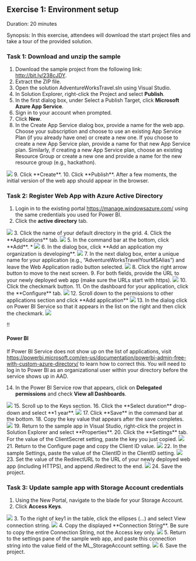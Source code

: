﻿## **Exercise 1:** Environment setup
Duration: 20 minutes

Synopsis: In this exercise, attendees will download the start project files and take a tour of the provided solution. 

### **Task 1:** Download and unzip the sample

  1. Download the sample project from the following link: http://bit.ly/238cJDY.
  2. Extract the ZIP file.
  3. Open the solution AdventureWorksTravel.sln using Visual Studio.
  4. In Solution Explorer, right-click the Project and select **Publish**.
  5. In the first dialog box, under Select a Publish Target, click **Microsoft Azure App Service**.
  6. Sign in to your account when prompted.
  7. Click **New**.
  8. In the Create App Service dialog box, provide a name for the web app. Choose your subscription and choose to use an existing App Service Plan (if you already have one) or create a new one. If you choose to create a new App Service plan, provide a name for that new App Service plan. Similarly, if creating a new App Service plan, choose an existing Resource Group or create a new one and provide a name for the new resource group (e.g., hackathon).
  <img src="../images/create_app_service_dialog.jpg" class="block"/>
  9. Click **Create**.
  10. Click **Publish**. After a few moments, the initial version of the web app should appear in the browser.

### **Task 2:** Register Web App with Azure Active Directory 

  1. Login in to the existing portal https://manage.windowsazure.com/ using the same credentials you used for Power BI.
  2. Click the **active directory** tab.
  <img src="../images/active_directory_tab.jpg" class="block"/>
  3. Click the name of your default directory in the grid.
  4. Click the **Applications** tab.
  <img src="../images/applications_tab.jpg" class="block"/>
  5. In the command bar at the bottom, click **Add**.
     * <img src="../images/command_bar_add.jpg" class="block"/>
  6. In the dialog box, click **Add an application my organization is developing**.
  <img src="../images/add_app_org_dev.jpg" class="block"/>
  7. In the next dialog box, enter a unique name for your application (e.g., “AdventureWorksTravelYourMSAlias”) and leave the Web Application radio button selected.
  <img src="../images/web_app_radio_button.jpg" class="block"/>
  8. Click the right arrow button to move to the next screen.
  9. For both fields, provide the URL to your newly deployed web app (make sure the URLs start with https).
  <img src="../images/provide_url.jpg" class="block"/>
  10. Click the checkmark button.
  11. On the dashboard for your application, click the **Configure** tab.
  <img src="../images/configure_tab.jpg" class="block"/>
  12. Scroll down to the permissions to other applications section and click **Add application**
  <img src="../images/add_application.jpg" class="block"/>
  13. In the dialog click on Power BI Service so that it appears in the list on the right and then click the checkmark.
  <img src="../images/power_bi_service_click.jpg" class="block"/>

  !!<h4>Power BI</h4>If Power BI Service does not show up on the list of applications, visit https://powerbi.microsoft.com/en-us/documentation/powerbi-admin-free-with-custom-azure-directory/ to learn how to correct this. You will need to log in to Power BI as an organizational user within your directory before the service shows up in AAD.

  14. In the Power BI Service row that appears, click on **Delegated permissions** and check **View all Dashboards**.
  <img src="../images/view_all_dashboards.jpg" class="block"/>
  15. Scroll up to the Keys section.
  16. Click the **Select duration** drop-down and select **1 year**. 
  <img src="../images/duration.jpg" class="block"/>
  17. Click **Save** in the command bar at the bottom.
  18. Copy the key value that appears after the save completes.
  <img src="../images/copy_key_value.jpg" class="block"/>
  19. Return to the sample app in Visual Studio, right-click the project in Solution Explorer and select **Properties**. 
  20. Click the **Settings** tab. For the value of the ClientSecret setting, paste the key you just copied.
  <img src="../images/client_secret.jpg" class="block"/>
  21. Return to the Configure page and copy the Client ID value.
  <img src="../images/copy_client_id_value.jpg" class="block"/>
  22. In the sample Settings, paste the value of the ClientID in the ClientID setting.
  <img src="../images/sample_settings_paste_clientid.jpg" class="block"/>
  23. Set the value of the RedirectURL to the URL of your newly deployed web app (including HTTPS), and append /Redirect to the end.
  <img src="../images/set_redirect_url_value.jpg" class="block"/>
  24. Save the project.

### **Task 3:** Update sample app with Storage Account credentials
  1. Using the New Portal, navigate to the blade for your Storage Account.
  2. Click **Access Keys**.
  <img src="../images/click_access_keys.jpg" class="block"/>
  3. To the right of key1 in the table, click the ellipses (…) and select View connection string.
  <img src="../images/view_connection_string.jpg" class="block"/>
  4. Copy the displayed **Connection String**. Be sure to copy the entire Connection String, not the Access key only.
  <img src="../images/displayed_connection_string.jpg" class="block"/>
  5. Return to the settings pane of the sample web app, and paste this connection string into the value field of the ML_StorageAccount setting.
  <img src="../images/ml_storage_account.jpg" class="block"/>
  6. Save the project.